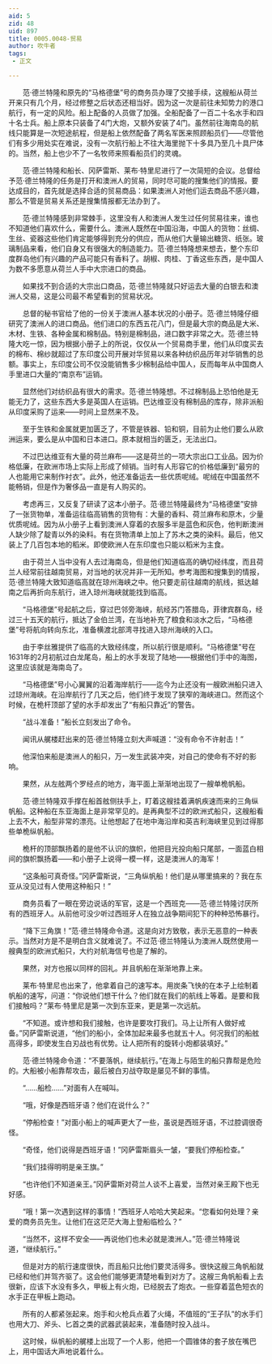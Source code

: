 ```yaml
---
aid: 5
zid: 48
uid: 897
title: 0005.0048-贸易
author: 吹牛者
tags: 
 - 正文

---
```




　　范·德兰特隆和原先的“马格德堡”号的商务员办理了交接手续，这艘船从荷兰开来只有几个月，经过修整之后状态还相当好。因为这一次是前往未知势力的港口航行，有一定的风险。船上配备的人员做了加强。全船配备了一百二十名水手和四十名士兵。船上原本只装备了4门大炮，又额外安装了4门。虽然前往海南岛的航线只能算是一次短途航程，但是船上依然配备了两名军医来照顾船员们——尽管他们有多少用处实在难说，没有一次航行船上不往大海里抛下十多具乃至几十具尸体的。当然，船上也少不了一名牧师来照看船员们的灵魂。

　　范·德兰特隆和船长、冈萨雷斯、莱布·特里尼进行了一次简短的会议。总督给予范·德兰特隆的任务是打开和澳洲人的贸易，同时尽可能的搜集他们的情报。要达成目的，首先就是选择合适的贸易商品：如果澳洲人对他们运去商品不感兴趣，那么不管是贸易关系还是搜集情报都无法办到了。

　　范·德兰特隆感到非常棘手，这里没有人和澳洲人发生过任何贸易往来，谁也不知道他们喜欢什么，需要什么。澳洲人既然在中国沿海，中国人的货物：丝绸、生丝、瓷器这些他们肯定能够得到充分的供应，而从他们大量输出糖货、纸张。玻璃制品来看，他们自身又有很强大的制造能力。范·德兰特隆想来想去，整个东印度群岛他们有兴趣的产品可能只有香料了。胡椒、肉桂、丁香这些东西，是中国人为数不多愿意从荷兰人手中大宗进口的商品。

　　如果找不到合适的大宗出口商品，范·德兰特隆就只好运去大量的白银去和澳洲人交易，这是公司最不希望看到的贸易状况。

　　总督的秘书官给了他的一份关于澳洲人基本状况的小册子。范·德兰特隆仔细研究了澳洲人的进口商品。他们进口的东西五花八门，但是最大宗的商品是大米、木材、生铁、各种金属和棉制品。特别是棉制品，进口数字非常之大。范·德兰特隆大吃一惊，因为根据小册子上的所说，仅仅从一个贸易商手里，他们从印度买去的棉布、棉纱就超过了东印度公司开展对华贸易以来各种纺织品历年对华销售的总额。事实上，东印度公司不仅没能销售多少棉制品给中国人，反而每年从中国商人手里进口大量的“南京布”运销。

　　显然他们对纺织品有很大的需求。范·德兰特隆想。不过棉制品上恐怕他是无能无力了，这些东西大多是英国人在运销。巴达维亚没有棉制品的库存，除非派船从印度采购了运来——时间上显然来不及。

　　至于生铁和金属就更加匮乏了，不管是铁器、铅和铜，目前为止他们要么从欧洲运来，要么是从中国和日本进口。原本就相当的匮乏，无法出口。

　　不过巴达维亚有大量的荷兰麻布——这是荷兰的一项大宗出口工业品。因为价格低廉，在欧洲市场上实际上形成了倾销。当时有人形容它的价格低廉到“最穷的人也能用它来制作衬衣”。此外，他还准备运去一些优质呢绒。呢绒在中国虽然不能畅销，但是作为奢侈品一直是有人购买的。

　　考虑再三，又反复了研读了这本小册子。范·德兰特隆最终为“马格德堡”安排了一张货物单，准备运往临高销售的货物有：大量的香料、荷兰麻布和原木，少量优质呢绒。因为从小册子上看到澳洲人穿着的衣服多半是蓝色和灰色，他判断澳洲人缺少除了靛青以外的染料。有在货物清单上加上了苏木之类的染料。最后，他又装上了几百包本地的稻米。即使欧洲人在东印度也只能以稻米为主食。

　　由于荷兰人当中没有人去过海南岛，但是他们知道临高的确切经纬度，而且荷兰人经常前往越南贸易，对当地的状况并非一无所知。参考海图和搜集到的情报，范·德兰特隆大致知道临高就在琼州海峡之中。他只要走前往越南的航线，抵达越南之后再折向东航行，进入琼州海峡就能找到临高。

　　“马格德堡”号起航之后，穿过巴邻旁海峡，航经苏门答腊岛，菲律宾群岛，经过三十五天的航行，抵达了金伯兰湾，在当地补充了粮食和淡水之后，“马格德堡”号将航向转向东北，准备横渡北部湾寻找进入琼州海峡的入口。

　　由于李丝雅提供了临高的大致经纬度，所以航行很是顺利。“马格德堡”号在1631年的2月初航过白龙尾岛，船上的水手发现了陆地——根据他们手中的海图，这里应该就是海南岛了。

　　“马格德堡”号小心翼翼的沿着海岸航行——迄今为止还没有一艘欧洲船只进入过琼州海峡。在沿岸航行了几天之后，他们终于发现了狭窄的海峡进口。然而这个时候，在桅杆顶部了望的水手却发出了“有船只靠近”的警告。

　　“战斗准备！”船长立刻发出了命令。

　　闻讯从艉楼赶出来的范·德兰特隆立刻大声喊道：“没有命令不许射击！”

　　他深怕来船是澳洲人的船只，万一发生武装冲突，对自己的使命有不好的影响。

　　果然，从左舷两个罗经点的地方，海平面上渐渐地出现了一艘单桅帆船。

　　范·德兰特隆双手撑在船首舷侧扶手上，盯着这艘挂着满帆疾速而来的三角纵帆船。这种船在东亚海面上是非常罕见的。是再典型不过的欧洲式船只，这艘船看上去不大，船型非常的漂亮。让他想起了在地中海沿岸和英吉利海峡里见到过得那些单桅纵帆船。

　　桅杆的顶部飘扬着的是他不认识的旗帜，他把目光投向船只尾部，一面蓝白相间的旗帜飘扬着——和小册子上说得一模一样，这是澳洲人的海军！

　　“这条船可真奇怪。”冈萨雷斯说，“三角纵帆船！他们是从哪里搞来的？我在东亚从没见过有人使用这种船只！”

　　商务员看了一眼在旁边说话的军官，这是一个西班克——范·德兰特隆讨厌所有的西班牙人。从前他可没少听过西班牙人在独立战争期间犯下的种种恐怖暴行。

　　“降下三角旗！”范·德兰特隆命令道。这是向对方致敬，表示无恶意的一种表示。当然对方是不是明白含义就难说了。不过范·德兰特隆认为澳洲人既然使用一艘典型的欧洲式船只，大约对航海信号也是了解的。

　　果然，对方也报以同样的回礼。并且帆船在渐渐地靠上来。

　　莱布·特里尼也出来了，他拿着自己的速写本。用炭条飞快的在本子上绘制着帆船的速写，问道：“你说他们想干什么？他们就在我们的航线上等着。是要和我们接触吗？”莱布·特里尼是第一次到东亚来，更是第一次远航。

　　“不知道。或许想和我们接触，也许是要攻打我们。马上让所有人做好戒备。”冈萨雷斯说道，“他们的船小，全体加起来最多也就五十人。何况我们的船舷高得多，即使发生白刃战也有优势。让人把所有的旋转小炮都装填好。”

　　范·德兰特隆命令道：“不要落帆，继续航行。”在海上与陌生的船只靠帮是危险的。大船被小船靠帮攻击，最后被白刃战夺取是屡见不鲜的事情。

　　“……船检……”对面有人在喊叫。

　　“哦，好像是西班牙语？他们在说什么？”

　　“停船检查！”对面小船上的喊声更大了一些，虽说是西班牙语，不过腔调很奇怪。

　　“奇怪，他们说得是西班牙语！”冈萨雷斯眉头一皱，“要我们停船检查。”

　　“我们挂得明明是亲王旗。”

　　“也许他们不知道亲王。”冈萨雷斯对荷兰人谈不上喜爱，当然对亲王殿下也无好感。

　　“哦！第一次遇到这样的事情！”西班牙人哈哈大笑起来。“您看如何处理？亲爱的商务员先生。让他们在这茫茫大海上登船临检么？”

　　“当然不，这样不安全——再说他们也未必就是澳洲人。”范·德兰特隆说道，“继续航行。”

　　但是对方的航行速度很快，而且船只比他们要灵活得多。很快这艘三角帆船就已经和他们并驾齐驱了。这会他们能够更清楚地看到对方了。这艘三角帆船看上去很新，应该下水没有多久，甲板上有火炮，已经脱去了炮衣。一些穿着蓝色短衣的水手正在甲板上跑动。

　　所有的人都紧张起来。炮手和火枪兵点着了火绳，不值班的“王子队”的水手们也用大刀、斧头、匕首之类的武器武装起来，准备随时投入战斗。

　　这时候，纵帆船的艉楼上出现了一个人影，他把一个圆锥体的套子放在嘴巴上，用中国话大声地说着什么。


